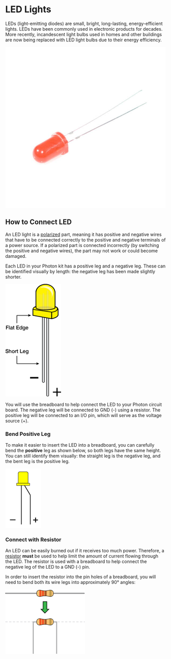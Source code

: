 # LED Lights

LEDs \(light-emitting diodes\) are small, bright, long-lasting, energy-efficient lights.  LEDs have been commonly used in electronic products for decades. More recently, incandescent light bulbs used in homes and other buildings are now being replaced with LED light bulbs due to their energy efficiency.

![LED Light](../../.gitbook/assets/led-bulb.jpg)

## How to Connect LED

An LED light is a [polarized](https://learn.sparkfun.com/tutorials/polarity) part, meaning it has positive and negative wires that have to be connected correctly to the positive and negative terminals of a power source. If a polarized part is connected incorrectly \(by switching the positive and negative wires\), the part may not work or could become damaged.

Each LED in your Photon kit has a positive leg and a negative leg. These can be identified visually by length:  the negative leg has been made slightly shorter.

![LED with Polarized Legs](../../.gitbook/assets/led-polarity.png)

You will use the breadboard to help connect the LED to your Photon circuit board. The negative leg will be connected to GND \(-\) using a resistor. The positive leg will be connected to an I/O pin, which will serve as the voltage source \(+\). 

### Bend Positive Leg

To make it easier to insert the LED into a breadboard, you can carefully bend the **positive** leg as shown below, so both legs have the same height. You can still identify them visually:  the straight leg is the negative leg, and the bent leg is the positive leg.

![LED with Bent Leg](../../.gitbook/assets/led-bent-leg.png)

### Connect with Resistor

An LED can be easily burned out if it receives too much power. Therefore, a [resistor](https://learn.sparkfun.com/tutorials/resistors) **must** be used to help limit the amount of current flowing through the LED. The resistor is used with a breadboard to help connect the negative leg of the LED to a GND \(-\) pin.

In order to insert the resistor into the pin holes of a breadboard, you will need to bend both its wire legs into approximately 90° angles:

![](../../.gitbook/assets/resistor-bend-legs.png)

